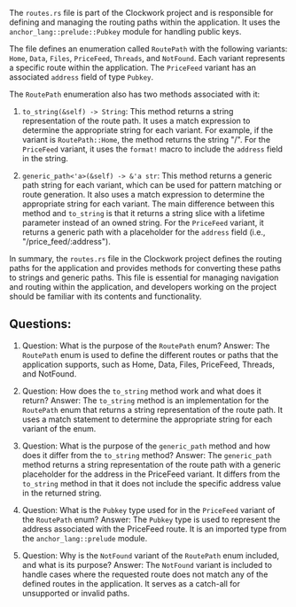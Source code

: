 The `routes.rs` file is part of the Clockwork project and is responsible for defining and managing the routing paths within the application. It uses the `anchor_lang::prelude::Pubkey` module for handling public keys.

The file defines an enumeration called `RoutePath` with the following variants: `Home`, `Data`, `Files`, `PriceFeed`, `Threads`, and `NotFound`. Each variant represents a specific route within the application. The `PriceFeed` variant has an associated `address` field of type `Pubkey`.

The `RoutePath` enumeration also has two methods associated with it:

1. `to_string(&self) -> String`: This method returns a string representation of the route path. It uses a match expression to determine the appropriate string for each variant. For example, if the variant is `RoutePath::Home`, the method returns the string "/". For the `PriceFeed` variant, it uses the `format!` macro to include the `address` field in the string.

2. `generic_path<'a>(&self) -> &'a str`: This method returns a generic path string for each variant, which can be used for pattern matching or route generation. It also uses a match expression to determine the appropriate string for each variant. The main difference between this method and `to_string` is that it returns a string slice with a lifetime parameter instead of an owned string. For the `PriceFeed` variant, it returns a generic path with a placeholder for the `address` field (i.e., "/price_feed/:address").

In summary, the `routes.rs` file in the Clockwork project defines the routing paths for the application and provides methods for converting these paths to strings and generic paths. This file is essential for managing navigation and routing within the application, and developers working on the project should be familiar with its contents and functionality.

## Questions:

1. Question: What is the purpose of the `RoutePath` enum?
   Answer: The `RoutePath` enum is used to define the different routes or paths that the application supports, such as Home, Data, Files, PriceFeed, Threads, and NotFound.

2. Question: How does the `to_string` method work and what does it return?
   Answer: The `to_string` method is an implementation for the `RoutePath` enum that returns a string representation of the route path. It uses a match statement to determine the appropriate string for each variant of the enum.

3. Question: What is the purpose of the `generic_path` method and how does it differ from the `to_string` method?
   Answer: The `generic_path` method returns a string representation of the route path with a generic placeholder for the address in the PriceFeed variant. It differs from the `to_string` method in that it does not include the specific address value in the returned string.

4. Question: What is the `Pubkey` type used for in the `PriceFeed` variant of the `RoutePath` enum?
   Answer: The `Pubkey` type is used to represent the address associated with the PriceFeed route. It is an imported type from the `anchor_lang::prelude` module.

5. Question: Why is the `NotFound` variant of the `RoutePath` enum included, and what is its purpose?
   Answer: The `NotFound` variant is included to handle cases where the requested route does not match any of the defined routes in the application. It serves as a catch-all for unsupported or invalid paths.
